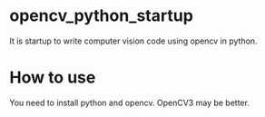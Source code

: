 # opencv_python_startup
It is startup to write computer vision code using opencv in python.

# How to use
You need to install python and opencv. OpenCV3 may be better.
